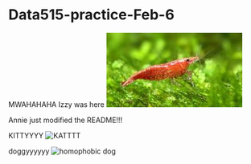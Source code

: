 # Data515-practice-Feb-6
MWAHAHAHA Izzy was here 
![alt text](download.jpeg "shrimp")

Annie just modified the README!!!


KITTYYYY
![KATTTT](https://media.giphy.com/media/vFKqnCdLPNOKc/giphy.gif)


doggyyyyyy
![homophobic dog](https://www.google.com/url?sa=i&url=https%3A%2F%2Fgiphy.com%2Fexplore%2Fwhat-animal&psig=AOvVaw0v_S53uYpcMzYnYbnV_Ou_&ust=1738983662357000&source=images&cd=vfe&opi=89978449&ved=0CBMQjRxqFwoTCLDE7o3JsIsDFQAAAAAdAAAAABAJ)